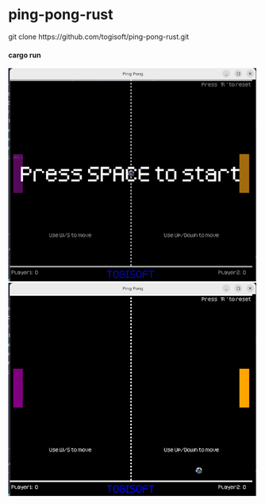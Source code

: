 # ping-pong-rust

<p>git clone https://github.com/togisoft/ping-pong-rust.git</p>

<h4>cargo run</h4>

<img src="screenshot/1.png" width="500"/>
<img src="screenshot/2.png" width="500"/>
